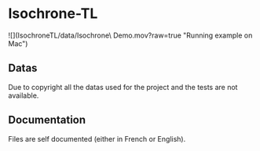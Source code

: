 # Isochrone-TL
![](IsochroneTL/data/Isochrone\ Demo.mov?raw=true "Running example on Mac")

## Datas
Due to copyright all the datas used for the project and the tests are not available.

## Documentation
Files are self documented (either in French or English). 
